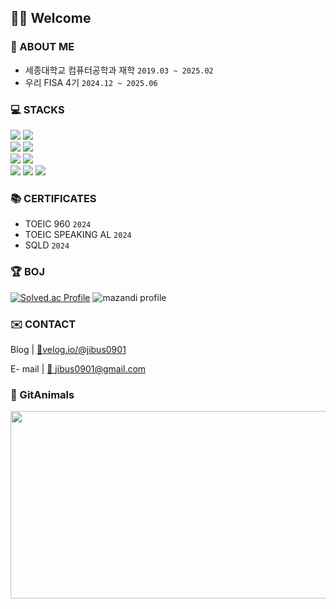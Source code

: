 ## 👏🏻 Welcome

### 📌 ABOUT ME
- 세종대학교 컴퓨터공학과 재학 `2019.03 ~ 2025.02`
- 우리 FISA 4기 `2024.12 ~ 2025.06`

### 💻 STACKS
![](https://img.shields.io/badge/Java-3776AB?style=for-the-badge&logo=java&logoColor=white)
![](https://img.shields.io/badge/SpringBoot-6DB33F?style=for-the-badge&logo=springboot&logoColor=white)
<br>
![](https://img.shields.io/badge/JavaScript-F7DF1E?style=for-the-badge&logo=javascript&logoColor=white)
![](https://img.shields.io/badge/React-61DAFB?style=for-the-badge&logo=react&logoColor=white)
<br>
![](https://img.shields.io/badge/C-00599C?style=for-the-badge&logo=c&logoColor=white)
<img src="https://img.shields.io/badge/aws-232F3E?style=for-the-badge&logo=amazonwebservices&logoColor=white">
<br>
<img src="https://img.shields.io/badge/Intellij-000000?style=for-the-badge&logo=Intellij IDEA&logoColor=white">
<img src="https://img.shields.io/badge/VSCODE-007ACC?style=for-the-badge&logo=Visual Studio Code&logoColor=white">
<img src="https://img.shields.io/badge/macos-000000?style=for-the-badge&logo=macos&logoColor=white">
<br>

### 📚 CERTIFICATES
- TOEIC 960 `2024`
- TOEIC SPEAKING AL `2024`
- SQLD `2024`

### 🏆 BOJ
[![Solved.ac Profile](http://mazassumnida.wtf/api/v2/generate_badge?boj=wltjq0901)](https://solved.ac/wltjq0901/)
![mazandi profile](http://mazandi.herokuapp.com/api?handle=wltjq0901&theme=cold)

### ✉️ CONTACT
Blog | [🔗velog.io/@jibus0901](https://velog.io/@jibus0901/posts)

E- mail | [📧 jibus0901@gmail.com](mailto:jibus0901@gmail.com)

### 🐧 GitAnimals
<a href="https://github.com/devxb/gitanimals">
<img
  src="https://render.gitanimals.org/farms/icebear0111"
  width="600"
  height="300"
/>
</a>
